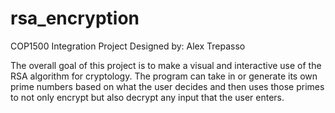 # rsa_encryption
COP1500 Integration Project
Designed by: Alex Trepasso

The overall goal of this project is to make a visual and interactive use of the RSA algorithm for cryptology.
The program can take in or generate its own prime numbers based on what the user decides and then uses those primes to not only
encrypt but also decrypt any input that the user enters.
